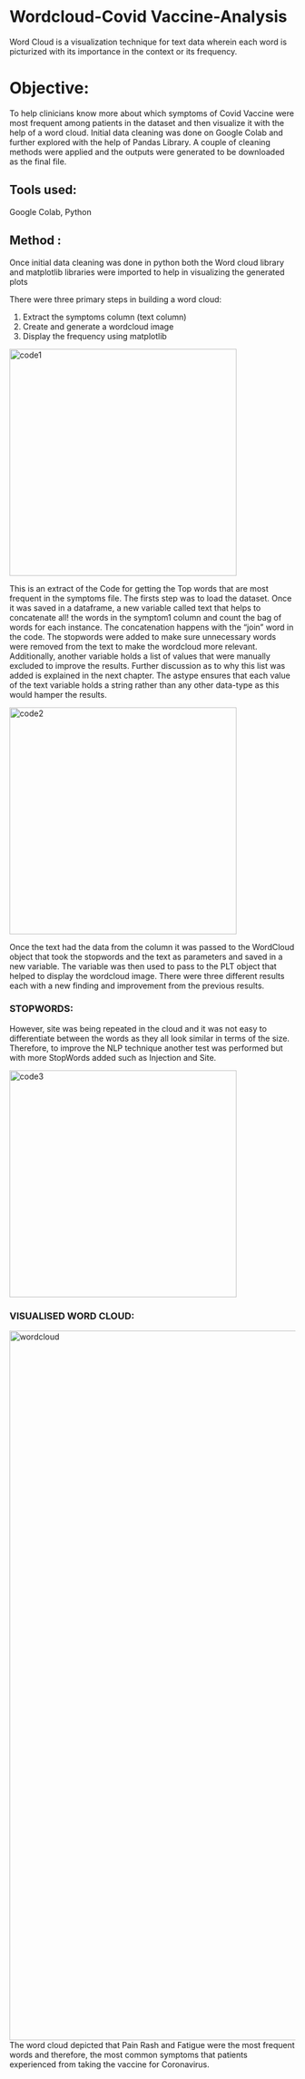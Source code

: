 # Wordcloud-Covid Vaccine-Analysis

Word Cloud is a visualization technique for text data wherein each word is picturized with its importance in the context or its frequency. 

# Objective:
To help clinicians know more about which symptoms of Covid Vaccine were most frequent among patients in the dataset and then visualize it with the help of a word cloud. Initial data cleaning was done on Google Colab and further explored with the help of Pandas Library. A couple of cleaning methods were applied and the outputs were generated to be downloaded as the final file. 

## Tools used:
Google Colab, Python

## Method :
Once initial data cleaning was done in python both the Word cloud library and matplotlib libraries were imported to help in visualizing the generated plots

There were three primary steps in building a word cloud:
1. Extract the symptoms column (text column)
2. Create and generate a wordcloud image
3. Display the frequency using matplotlib 


<img width="400" alt="code1" src="https://user-images.githubusercontent.com/42086991/174860710-cd05ecc3-c8fe-461b-b3ac-f9515687995e.png">

This is an extract of the Code for getting the Top words that are most frequent in the symptoms file. The firsts step was to load the dataset. Once it was saved in a dataframe, a new variable called text that helps to concatenate all!
 the words in the symptom1 column and count the bag of words for each instance. The concatenation happens with the “join” word in the code. The stopwords were added to make sure unnecessary words were removed from the text to make the wordcloud more relevant. 
Additionally, another variable holds a list of values that were manually excluded to improve the results. Further discussion as to why this list was added is explained in the next chapter.
The astype ensures that each value of the text variable holds a string rather than any other data-type as this would hamper the results. 


<img width="400" alt="code2" src="[carbon (2)](https://user-images.githubusercontent.com/42086991/179360393-90a266d5-4dff-4f74-8a08-b78cf55b0afb.png)">

Once the text had the data from the column it was passed to the WordCloud object that took the stopwords and the text as parameters and saved in a new variable. The variable was then used to pass to the PLT object that helped to display the wordcloud image.
There were three different results each with a new finding and improvement from the previous results.

### STOPWORDS:

However, site was being repeated in the cloud and it was not easy to differentiate between the words as they all look similar in terms of the size. Therefore, to improve the NLP technique another test was performed but with more StopWords added such as Injection and Site. 

<img width="400" alt="code3" src="https://user-images.githubusercontent.com/42086991/174860575-23cd30e7-8317-4890-84a5-8912ed5d86e8.png">

### VISUALISED WORD CLOUD:
<img width="1251" alt="wordcloud" src="https://user-images.githubusercontent.com/42086991/174858105-e5c64136-7489-4e4c-9077-7bb2ac953fd6.png">
The word cloud depicted that Pain Rash and Fatigue were the most frequent words and therefore, the most common symptoms that patients experienced from taking the vaccine for Coronavirus.
      
